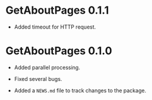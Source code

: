 
# GetAboutPages 0.1.1

* Added timeout for HTTP request. 

# GetAboutPages 0.1.0
 
* Added parallel processing. 

* Fixed several bugs. 

* Added a `NEWS.md` file to track changes to the package.
